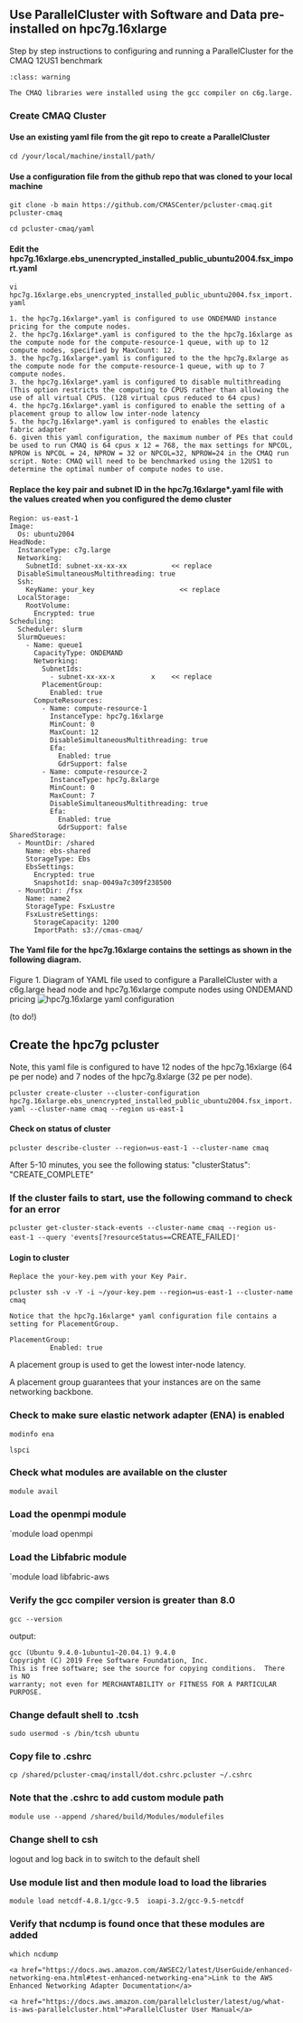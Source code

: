 ## Use ParallelCluster with Software and Data pre-installed on hpc7g.16xlarge

Step by step instructions to configuring and running a ParallelCluster for the CMAQ 12US1 benchmark 

```{admonition} Notice
:class: warning

The CMAQ libraries were installed using the gcc compiler on c6g.large.

```


### Create CMAQ Cluster

#### Use an existing yaml file from the git repo to create a ParallelCluster

`cd /your/local/machine/install/path/`

#### Use a configuration file from the github repo that was cloned to your local machine

`git clone -b main https://github.com/CMASCenter/pcluster-cmaq.git pcluster-cmaq`


`cd pcluster-cmaq/yaml`

####  Edit the hpc7g.16xlarge.ebs_unencrypted_installed_public_ubuntu2004.fsx_import.yaml

`vi hpc7g.16xlarge.ebs_unencrypted_installed_public_ubuntu2004.fsx_import.yaml`

```{note}
1. the hpc7g.16xlarge*.yaml is configured to use ONDEMAND instance pricing for the compute nodes.
2. the hpc7g.16xlarge*.yaml is configured to the the hpc7g.16xlarge as the compute node for the compute-resource-1 queue, with up to 12 compute nodes, specified by MaxCount: 12.
3. the hpc7g.16xlarge*.yaml is configured to the the hpc7g.8xlarge as the compute node for the compute-resource-1 queue, with up to 7 compute nodes.
3. the hpc7g.16xlarge*.yaml is configured to disable multithreading (This option restricts the computing to CPUS rather than allowing the use of all virtual CPUS. (128 virtual cpus reduced to 64 cpus)
4. the hpc7g.16xlarge*.yaml is configured to enable the setting of a placement group to allow low inter-node latency
5. the hpc7g.16xlarge*.yaml is configured to enables the elastic fabric adapter
6. given this yaml configuration, the maximum number of PEs that could be used to run CMAQ is 64 cpus x 12 = 768, the max settings for NPCOL, NPROW is NPCOL = 24, NPROW = 32 or NPCOL=32, NPROW=24 in the CMAQ run script. Note: CMAQ will need to be benchmarked using the 12US1 to determine the optimal number of compute nodes to use.
```

#### Replace the key pair and subnet ID in the hpc7g.16xlarge*.yaml file with the values created when you configured the demo cluster

```
Region: us-east-1
Image:
  Os: ubuntu2004
HeadNode:
  InstanceType: c7g.large
  Networking:
    SubnetId: subnet-xx-xx-xx           << replace
  DisableSimultaneousMultithreading: true
  Ssh:
    KeyName: your_key                     << replace
  LocalStorage:
    RootVolume:
      Encrypted: true
Scheduling:
  Scheduler: slurm
  SlurmQueues:
    - Name: queue1
      CapacityType: ONDEMAND 
      Networking:
        SubnetIds:
          - subnet-xx-xx-x         x    << replace
        PlacementGroup:
          Enabled: true
      ComputeResources:
        - Name: compute-resource-1
          InstanceType: hpc7g.16xlarge
          MinCount: 0
          MaxCount: 12
          DisableSimultaneousMultithreading: true
          Efa:
            Enabled: true
            GdrSupport: false
        - Name: compute-resource-2
          InstanceType: hpc7g.8xlarge
          MinCount: 0
          MaxCount: 7
          DisableSimultaneousMultithreading: true
          Efa:
            Enabled: true
            GdrSupport: false
SharedStorage:
  - MountDir: /shared
    Name: ebs-shared
    StorageType: Ebs
    EbsSettings:
      Encrypted: true
      SnapshotId: snap-0049a7c309f238500
  - MountDir: /fsx
    Name: name2
    StorageType: FsxLustre
    FsxLustreSettings:
      StorageCapacity: 1200
      ImportPath: s3://cmas-cmaq/
```

#### The Yaml file for the hpc7g.16xlarge contains the settings as shown in the following diagram.

Figure 1. Diagram of YAML file used to configure a ParallelCluster with a c6g.large head node and hpc7g.16xlarge compute nodes using ONDEMAND pricing
![hpc7g.16xlarge yaml configuration](../../../yml_plots/hpc7g.16xlarge.png)

(to do!)


## Create the hpc7g pcluster

Note, this yaml file is configured to have 12 nodes of the hpc7g.16xlarge (64 pe per node) and 7 nodes of the hpc7g.8xlarge (32 pe per node).

`pcluster create-cluster --cluster-configuration hpc7g.16xlarge.ebs_unencrypted_installed_public_ubuntu2004.fsx_import.yaml --cluster-name cmaq --region us-east-1`

#### Check on status of cluster

`pcluster describe-cluster --region=us-east-1 --cluster-name cmaq`


After 5-10 minutes, you see the following status: "clusterStatus": "CREATE_COMPLETE"

### If the cluster fails to start, use the following command to check for an error

`pcluster get-cluster-stack-events --cluster-name cmaq --region us-east-1 --query 'events[?resourceStatus==`CREATE_FAILED`]'`

#### Login to cluster
```{note}
Replace the your-key.pem with your Key Pair.
```

`pcluster ssh -v -Y -i ~/your-key.pem --region=us-east-1 --cluster-name cmaq`

```{note}
Notice that the hpc7g.16xlarge* yaml configuration file contains a setting for PlacementGroup.
```

```
PlacementGroup:
          Enabled: true
```
 
A placement group is used to get the lowest inter-node latency. 

A placement group guarantees that your instances are on the same networking backbone. 

### Check to make sure elastic network adapter (ENA) is enabled

`modinfo ena`

`lspci`

### Check what modules are available on the cluster

`module avail`

### Load the openmpi module

`module load openmpi

### Load the Libfabric module

`module load libfabric-aws

### Verify the gcc compiler version is greater than 8.0

`gcc --version`

output:

```
gcc (Ubuntu 9.4.0-1ubuntu1~20.04.1) 9.4.0
Copyright (C) 2019 Free Software Foundation, Inc.
This is free software; see the source for copying conditions.  There is NO
warranty; not even for MERCHANTABILITY or FITNESS FOR A PARTICULAR PURPOSE.

```

### Change default shell to .tcsh

`sudo usermod -s /bin/tcsh ubuntu`

### Copy file to .cshrc

```
cp /shared/pcluster-cmaq/install/dot.cshrc.pcluster ~/.cshrc
```

### Note that the .cshrc to add custom module path

```
module use --append /shared/build/Modules/modulefiles
```


### Change shell to csh

logout and log back in to switch to the default shell

### Use module list and then module load to load the libraries


```
module load netcdf-4.8.1/gcc-9.5  ioapi-3.2/gcc-9.5-netcdf 
```

### Verify that ncdump is found once that these modules are added

```
which ncdump
```

```{seealso}
<a href="https://docs.aws.amazon.com/AWSEC2/latest/UserGuide/enhanced-networking-ena.html#test-enhanced-networking-ena">Link to the AWS Enhanced Networking Adapter Documentation</a>
```

```{seealso}
<a href="https://docs.aws.amazon.com/parallelcluster/latest/ug/what-is-aws-parallelcluster.html">ParallelCluster User Manual</a>
```
